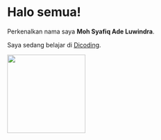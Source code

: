 # Halo semua! 

Perkenalkan nama saya **Moh Syafiq Ade Luwindra**.<br>

Saya sedang belajar di [Dicoding](https://www.dicoding.com/).<br>

<p align="left">
<a href="https://github.com/penuliscode">
  <img height="180em" src="https://github-readme-stats-eight-theta.vercel.app/api?username=penuliscode&show_icons=true&theme=algolia&include_all_commits=true&count_private=true"/>
</a>
</p>
